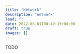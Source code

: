 ```yaml
---
title: "Network"
description: "network"
lead: ""
date: 2022-06-01T08:49:15+00:00
draft: true
images: []
---
```


TODO
